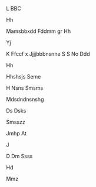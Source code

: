 

L
BBC

Hh

Mamsbbxdd
Fddmm gr 
Hh

Yj

K
 Ffccf x
Jjjjbbbnsnne
S
S
No 
Ddd

Hh

Hhshsjs
Seme 

H
Nsns
  Smsms

Mdsdndnsnshg

Ds
Dsks

Smsszz

Jmhp
At



J


D
Dm
Ssss




Hd


Mmz





